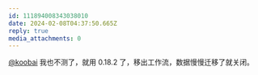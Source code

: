 ```yaml
---
id: 111894008343038010
date: 2024-02-08T04:37:50.665Z
reply: true
media_attachments: 0
---
```


[@koobai](https://mastodon.social/@koobai) 我也不测了，就用 0.18.2 了，移出工作流，数据慢慢迁移了就关闭。

